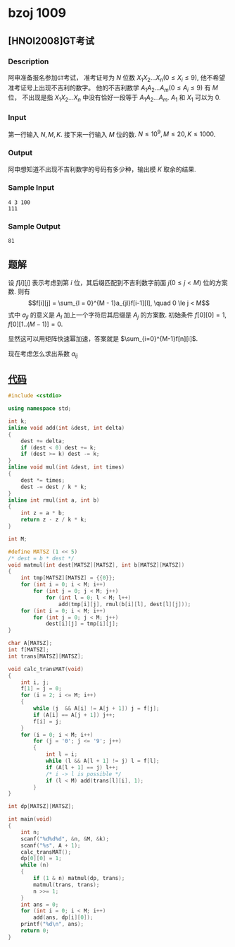 # bzoj 1009

## [HNOI2008]GT考试

### Description

阿申准备报名参加`GT`考试，
准考证号为 $N$ 位数 $X_1X_2\dots{}X_n(0 \le X_i \le 9)$, 他不希望准考证号上出现不吉利的数字。
他的不吉利数学
$A_1A_2\dots{}A_m(0\le A_i \le 9)$
有 $M$ 位，
不出现是指 $X_1X_2 \dots X_n$ 中没有恰好一段等于 $A_1A_2 \dots A_m$.
$A_1$ 和 $X_1$ 可以为 $0$.

### Input

第一行输入 $N,M,K$.
接下来一行输入 $M$ 位的数.
$N \le 10^9, M \le 20, K \le 1000$.

### Output

阿申想知道不出现不吉利数字的号码有多少种，输出模 $K$ 取余的结果.

### Sample Input

    4 3 100
    111

### Sample Output

    81

## 题解

设 $f[i][j]$ 表示考虑到第 $i$ 位，其后缀匹配到不吉利数字前面 $j(0 \le j < M)$ 位的方案数.
则有
$$f[i][j] = \sum_{l = 0}^{M - 1}a_{jl}f[i-1][l], \quad 0 \le j < M$$
式中 $a_{jl}$ 的意义是 $A_l$ 加上一个字符后其后缀是 $A_j$ 的方案数.
初始条件 $f[0][0] = 1, f[0][1..(M-1)] = 0$.

显然这可以用矩阵快速幂加速，答案就是 $\sum_{i=0}^{M-1}f[n][i]$.

现在考虑怎么求出系数 $a_{ij}$

## [代码](https://github.com/ac-voyage/bzoj/blob/master/vol-01/1009.cc)
```cpp
#include <cstdio>

using namespace std;

int k;
inline void add(int &dest, int delta)
{
    dest += delta;
    if (dest < 0) dest += k;
    if (dest >= k) dest -= k;
}
inline void mul(int &dest, int times)
{
    dest *= times;
    dest -= dest / k * k;
}
inline int rmul(int a, int b)
{
    int z = a * b;
    return z - z / k * k;
}

int M;

#define MATSZ (1 << 5)
/* dest = b * dest */
void matmul(int dest[MATSZ][MATSZ], int b[MATSZ][MATSZ])
{
    int tmp[MATSZ][MATSZ] = {{0}};
    for (int i = 0; i < M; i++)
        for (int j = 0; j < M; j++)
            for (int l = 0; l < M; l++)
                add(tmp[i][j], rmul(b[i][l], dest[l][j]));
    for (int i = 0; i < M; i++)
        for (int j = 0; j < M; j++)
            dest[i][j] = tmp[i][j];
}

char A[MATSZ];
int f[MATSZ];
int trans[MATSZ][MATSZ];

void calc_transMAT(void)
{
    int i, j;
    f[1] = j = 0;
    for (i = 2; i <= M; i++)
    {
        while (j  && A[i] != A[j + 1]) j = f[j];
        if (A[i] == A[j + 1]) j++;
        f[i] = j;
    }
    for (i = 0; i < M; i++)
        for (j = '0'; j <= '9'; j++)
        {
            int l = i;
            while (l && A[l + 1] != j) l = f[l];
            if (A[l + 1] == j) l++;
            /* i -> l is possible */
            if (l < M) add(trans[l][i], 1);
        }
}

int dp[MATSZ][MATSZ];

int main(void)
{
    int n;
    scanf("%d%d%d", &n, &M, &k);
    scanf("%s", A + 1);
    calc_transMAT();
    dp[0][0] = 1;
    while (n)
    {
        if (1 & n) matmul(dp, trans);
        matmul(trans, trans);
        n >>= 1;
    }
    int ans = 0;
    for (int i = 0; i < M; i++)
        add(ans, dp[i][0]);
    printf("%d\n", ans);
    return 0;
}
```
